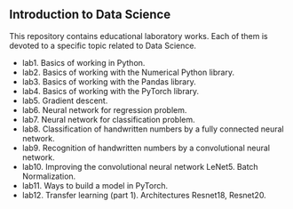 ## Introduction to Data Science

This repository contains educational laboratory works. 
Each of them is devoted to a specific topic related to Data Science.

* lab1. Basics of working in Python.
* lab2. Basics of working with the Numerical Python library.
* lab3. Basics of working with the Pandas library.
* lab4. Basics of working with the PyTorch library.
* lab5. Gradient descent.
* lab6. Neural network for regression problem. 
* lab7. Neural network for classification problem.
* lab8. Classification of handwritten numbers by a fully connected neural network.
* lab9. Recognition of handwritten numbers by a convolutional neural network.
* lab10. Improving the convolutional neural network LeNet5. Batch Normalization.
* lab11. Ways to build a model in PyTorch.
* lab12. Transfer learning (part 1). Architectures Resnet18, Resnet20.
